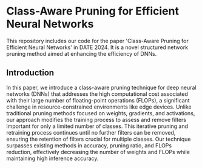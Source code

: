 # Class-Aware Pruning for Efficient Neural Networks
This repository includes our code for the paper 'Class-Aware Pruning for Efficient Neural Networks' in DATE 2024.
It is a novel structured network pruning method aimed at enhancing the efficiency of DNNs. 


## Introduction
In this paper, we introduce a class-aware pruning technique for deep neural networks (DNNs) that addresses the high computational cost associated with their large number of floating-point operations (FLOPs), a significant challenge in resource-constrained environments like edge devices. Unlike traditional pruning methods focused on weights, gradients, and activations, our approach modifies the training process to assess and remove filters important for only a limited number of classes. This iterative pruning and retraining process continues until no further filters can be removed, ensuring the retention of filters crucial for multiple classes. Our technique surpasses existing methods in accuracy, pruning ratio, and FLOPs reduction, effectively decreasing the number of weights and FLOPs while maintaining high inference accuracy.
